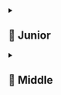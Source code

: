
<details>
  <summary> <h2> 🌱 Junior </h2> </summary>

  <details>
  <summary> <h3> Каковы основные компоненты Android и для чего они нужны? <h3> </summary>

- **Activity** - экран приложения, отвечает за UI и взаимодействие с пользователем.
- **Fragment** -  часть интерфейса внутри Activity, упрощает адаптацию под разные экраны.
- **Service** -  выполняет длительные операции в фоне (например, проигрывание музыки)
- **BroadcastReceiver** -  реагирует на системные или прикладные события (например, зарядка, смена сети).
- **Content Provider** - предоставляет доступ к данным между приложениями (например, контакты).
> Эти компоненты связываются через Intent и управляются системой.
</details>

 <details>
  <summary> <h3> Расскажи что происходит при запуске приложения </summary>
- Система создаёт новый процесс для приложения и запускает основной поток (main thread).
- Вызывается метод Application.onCreate() — инициализация глобальных компонентов (например, DI, кэш).
- Запускается первая Activity (указанная в AndroidManifest.xml с LAUNCHER intent-filter).
- Вызывается её жизненный цикл: onCreate() → onStart() → onResume() — и она становится видимой.
- UI отрисовывается через setContentView() и начинается взаимодействие с пользователем.
> Всё происходит в основном потоке, поэтому тяжёлые операции нужно выносить в фон.
    
  </details>

 <details>
  <summary> <h3> Какие виды сервисов существуют? Для чего они нужны?  </summary>

В Android есть три основных вида сервисов:

- **Started Service** — запускается startService(), работает в фоне (например, загрузка файла). Продолжает работать, даже если приложение закрыто. Останавливается сам через stopSelf() или stopService() (можно уточнить про Intent - но это легаси).
- **IntentService (устарел)** — выполнял задачи в фоне в отдельном потоке, автоматически останавливался. Заменён на Service с HandlerThread или WorkManager.
- **JobIntentService** — замена IntentService, работает на разных версиях Android, использует JobScheduler на API 26+, иначе — старый способ. Также устарел.
- **Bound Service** — работает как сервер по запросам. Клиент привязывается через bindService(), получает интерфейс для обмена данными (например, проигрывание музыки). Останавливается при отвязке всех клиентов.
- **Foreground Service** — работает с уведомлением (обязательно), чтобы система не убила его. Используется для важных задач (навигация, запись звонка). Запускается через startForegroundService() и должен вызвать startForeground().
- **WorkManager** — часть Android Jetpack, предназначен для выполнения отложенных, гарантированных и периодических фоновых задач, которые должны быть выполнены, даже если приложение закрыто или устройство перезагружено.
  
> С 8 API (Oreo) фоновые сервисы ограничены — лучше использовать WorkManager или JobScheduler для отложенных задач.

</details>

 <details>
  <summary> <h3>  Перечислите отличия Service от Bound Service  </summary>

Вот ключевые отличия **Started Service** от **Bound Service**:

| Характеристика | **Started Service** | **Bound Service** |
|----------------|---------------------|-------------------|
| **Цель** | Выполнять длительную задачу | Предоставлять интерфейс для взаимодействия |
| **Запуск** | `startService()` | `bindService()` |
| **Жизненный цикл** | Работает независимо, останавливается сам или через `stopService()` | Живёт, пока к нему привязан клиент |
| **Остановка** | `stopSelf()` или `stopService()` | Автоматически при отвязке всех клиентов |
| **Обмен данными** | Напрямую — нет, только через `BroadcastReceiver`, `LiveData`, `Callbacks` | Да, через `IBinder` — клиент получает интерфейс |
| **Пример использования** | Загрузка файла, синхронизация | Управление музыкой, передача данных в реальном времени |

> Часто используют **гибрид**: сервис можно и стартовать, и биндить — тогда он работает как Started + Bound.
  </details>



 <details>
  <summary> <h3>  Как зарегистрировать бродкаст ресивер программно  </summary>

> Бродкаст-приёмник можно зарегистрировать программно через Context.registerReceiver() — так он будет работать во время жизни приложения.

```
val receiver = object : BroadcastReceiver() {
    override fun onReceive(context: Context?, intent: Intent?) {
        when (intent?.action) {
            Intent.ACTION_BATTERY_LOW -> {
                // обработка разряда батареи
            }
        }
    }
}

val filter = IntentFilter(Intent.ACTION_BATTERY_LOW)
registerReceiver(receiver, filter)
```
**Важно:**
- Такой приёмник живёт только пока приложение в памяти.
- Обязательно отписаться в onDestroy() (для Activity) или unregisterReceiver(receiver):
```
unregisterReceiver(receiver)
```
- Подходит для системных событий, актуальных только когда приложение работает.
> ⚠️ С Android 8+ статическая регистрация в манифесте не работает для большинства implicit-бродкастов — только программная регистрация или explicit-бродкасты. 
  
</details>

</details>

</details>

<details>
  <summary> <h2> 🌿 Middle </h2> </summary>


  <details>
  <summary> Какой компонент необязательно указывать в манифесте? Какие это дает особенности?  </summary>
    
  **BroadcastReceiver**, зарегистрированный программно через `registerReceiver()`, **не нужно указывать в манифесте**.

### Особенности:
- Работает **только когда приложение активно** (или в фоне, но процесс жив).
- Не получает бродкасты, когда приложение остановлено.
- Не требует опасных разрешений для многих действий.
- Более безопасен и контролируем — привязан к жизненному циклу компонента (например, Activity).

> ⚠️ В отличие от **статически зарегистрированного** в `AndroidManifest.xml` BroadcastReceiver, который может запускать приложение из штатного состояния (например, на `BOOT_COMPLETED`), программный — только когда приложение уже работает.

**Вывод:** динамическая регистрация — для событий, важных только при активной работе приложения.
    
  </details>

   <details>
  <summary> Принцип работы Content Provider   </summary>
  **ContentProvider** — компонент Android для **обмена данными между приложениями**.

### Основной принцип:
Предоставляет единый интерфейс для работы с данными через **URI-адреса** в формате:  
`content://authority/table_name/id`

### Как работает:
- Один `ContentProvider` в одном приложении может предоставлять доступ к БД, файлам и т.п.
- Другие приложения используют `ContentResolver` для запросов:
  ```kotlin
  contentResolver.query(uri, projection, selection, args, sortOrder)
  ```
- Поддерживает стандартные операции: **CRUD** (insert, update, delete, query).

### Пример:
```kotlin
// Получение контактов
val uri = ContactsContract.Contacts.CONTENT_URI
contentResolver.query(uri, arrayOf(ContactsContract.Contacts.DISPLAY_NAME), ...)
```

### Особенности:
- Должен быть объявлен в `AndroidManifest.xml` с `authorities`.
- Может требовать разрешений (`android:permission`).
- Часто используется с `Loader` или `CursorAdapter`.

> Используется, когда нужно **безопасно делиться данными** между приложениями (например, контакты, календарь).

  </details>

  </details>








